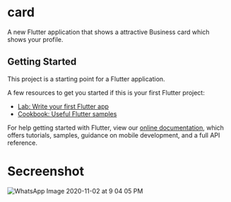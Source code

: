 # card

A new Flutter application that shows a attractive Business card which shows your profile.

## Getting Started

This project is a starting point for a Flutter application.

A few resources to get you started if this is your first Flutter project:

- [Lab: Write your first Flutter app](https://flutter.dev/docs/get-started/codelab)
- [Cookbook: Useful Flutter samples](https://flutter.dev/docs/cookbook)

For help getting started with Flutter, view our
[online documentation](https://flutter.dev/docs), which offers tutorials,
samples, guidance on mobile development, and a full API reference.

# Secreenshot
![WhatsApp Image 2020-11-02 at 9 04 05 PM](https://user-images.githubusercontent.com/73393935/97890892-e82fca00-1d4f-11eb-9f76-da030d4b190d.jpeg)
